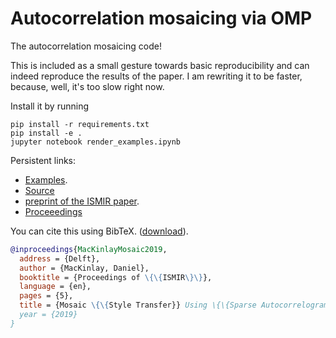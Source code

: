# Autocorrelation mosaicing via OMP

The autocorrelation mosaicing code!

This is included as a small gesture towards basic reproducibility and can indeed reproduce the results of the paper.
I am rewriting it to be faster, because, well, it's too slow right now.

Install it by running

```shell
pip install -r requirements.txt
pip install -e .
jupyter notebook render_examples.ipynb
```

Persistent links:

* [Examples](https://danmackinlay.github.io/mosaicing_omp_ismir_2019/examples/demo_autocorr/index_autocorr.html).
* [Source](https://github.com/danmackinlay/mosaicing_omp_ismir_2019)
* [preprint of the ISMIR paper](./mosaicing_omp_2019.pdf).
* [Proceeedings](https://ismir2019.ewi.tudelft.nl/?q=accepted-papers#session_G)

You can cite this using BibTeX. ([download](./paper.bib)).

```bibtex
@inproceedings{MacKinlayMosaic2019,
  address = {Delft},
  author = {MacKinlay, Daniel},
  booktitle = {Proceedings of \{\{ISMIR\}\}},
  language = {en},
  pages = {5},
  title = {Mosaic \{\{Style Transfer}} Using \{\{Sparse Autocorrelograms\}\}},
  year = {2019}
}
```
